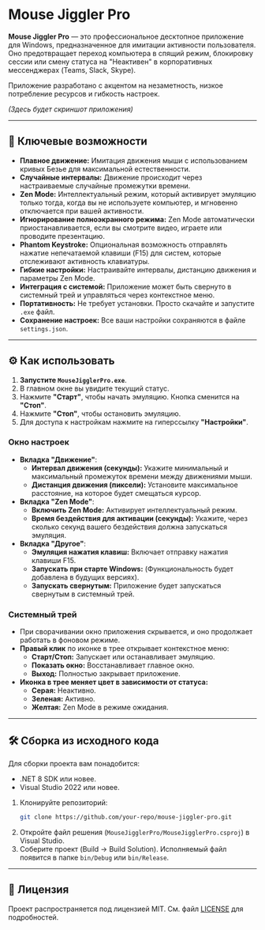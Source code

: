 # Mouse Jiggler Pro

**Mouse Jiggler Pro** — это профессиональное десктопное приложение для Windows, предназначенное для имитации активности пользователя. Оно предотвращает переход компьютера в спящий режим, блокировку сессии или смену статуса на "Неактивен" в корпоративных мессенджерах (Teams, Slack, Skype).

Приложение разработано с акцентом на незаметность, низкое потребление ресурсов и гибкость настроек.

*(Здесь будет скриншот приложения)*

---

## 🚀 Ключевые возможности

*   **Плавное движение:** Имитация движения мыши с использованием кривых Безье для максимальной естественности.
*   **Случайные интервалы:** Движение происходит через настраиваемые случайные промежутки времени.
*   **Zen Mode:** Интеллектуальный режим, который активирует эмуляцию только тогда, когда вы не используете компьютер, и мгновенно отключается при вашей активности.
*   **Игнорирование полноэкранного режима:** Zen Mode автоматически приостанавливается, если вы смотрите видео, играете или проводите презентацию.
*   **Phantom Keystroke:** Опциональная возможность отправлять нажатие непечатаемой клавиши (F15) для систем, которые отслеживают активность клавиатуры.
*   **Гибкие настройки:** Настраивайте интервалы, дистанцию движения и параметры Zen Mode.
*   **Интеграция с системой:** Приложение может быть свернуто в системный трей и управляться через контекстное меню.
*   **Портативность:** Не требует установки. Просто скачайте и запустите `.exe` файл.
*   **Сохранение настроек:** Все ваши настройки сохраняются в файле `settings.json`.

---

## ⚙️ Как использовать

1.  **Запустите `MouseJigglerPro.exe`**.
2.  В главном окне вы увидите текущий статус.
3.  Нажмите **"Старт"**, чтобы начать эмуляцию. Кнопка сменится на **"Стоп"**.
4.  Нажмите **"Стоп"**, чтобы остановить эмуляцию.
5.  Для доступа к настройкам нажмите на гиперссылку **"Настройки"**.

### Окно настроек

*   **Вкладка "Движение"**:
    *   **Интервал движения (секунды):** Укажите минимальный и максимальный промежуток времени между движениями мыши.
    *   **Дистанция движения (пиксели):** Установите максимальное расстояние, на которое будет смещаться курсор.
*   **Вкладка "Zen Mode"**:
    *   **Включить Zen Mode:** Активирует интеллектуальный режим.
    *   **Время бездействия для активации (секунды):** Укажите, через сколько секунд вашего бездействия должна запускаться эмуляция.
*   **Вкладка "Другое"**:
    *   **Эмуляция нажатия клавиш:** Включает отправку нажатия клавиши F15.
    *   **Запускать при старте Windows:** (Функциональность будет добавлена в будущих версиях).
    *   **Запускать свернутым:** Приложение будет запускаться свернутым в системный трей.

### Системный трей

*   При сворачивании окно приложения скрывается, и оно продолжает работать в фоновом режиме.
*   **Правый клик** по иконке в трее открывает контекстное меню:
    *   **Старт/Стоп:** Запускает или останавливает эмуляцию.
    *   **Показать окно:** Восстанавливает главное окно.
    *   **Выход:** Полностью закрывает приложение.
*   **Иконка в трее меняет цвет в зависимости от статуса:**
    *   **Серая:** Неактивно.
    *   **Зеленая:** Активно.
    *   **Желтая:** Zen Mode в режиме ожидания.

---

## 🛠️ Сборка из исходного кода

Для сборки проекта вам понадобится:
*   .NET 8 SDK или новее.
*   Visual Studio 2022 или новее.

1.  Клонируйте репозиторий:
    ```bash
    git clone https://github.com/your-repo/mouse-jiggler-pro.git
    ```
2.  Откройте файл решения (`MouseJigglerPro/MouseJigglerPro.csproj`) в Visual Studio.
3.  Соберите проект (Build -> Build Solution). Исполняемый файл появится в папке `bin/Debug` или `bin/Release`.

---

## 📄 Лицензия

Проект распространяется под лицензией MIT. См. файл [LICENSE](LICENSE) для подробностей.
